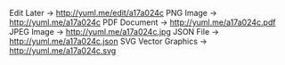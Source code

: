 Edit Later ->	http://yuml.me/edit/a17a024c
PNG Image ->	http://yuml.me/a17a024c
PDF Document -> http://yuml.me/a17a024c.pdf
JPEG Image ->	http://yuml.me/a17a024c.jpg
JSON File ->	http://yuml.me/a17a024c.json
SVG Vector Graphics ->	http://yuml.me/a17a024c.svg

